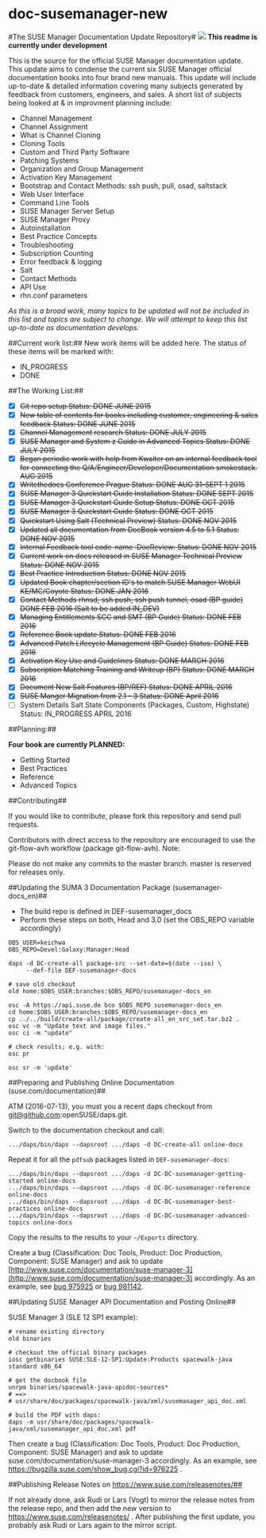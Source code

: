 # doc-susemanager-new

#The SUSE Manager Documentation Update Repository#
![](http://i560.photobucket.com/albums/ss45/joecayouette/docuimage_2.png)
**This readme is currently under development**

This is the source for the official SUSE Manager documentation update.
This update aims to condense the current six SUSE Manager official documentation books into four brand new manuals. This update will include up-to-date & detailed information covering many subjects generated by feedback from customers, engineers, and sales. A short list of subjects being looked at & in improvment planning include:

* Channel Management
* Channel Assignment
* What is Channel Cloning 
* Cloning Tools
* Custom and Third Party Software
* Patching Systems
* Organization and Group Management
* Activation Key Management
* Bootstrap and Contact Methods: ssh push, pull, osad, saltstack
* Web User Interface
* Command Line Tools
* SUSE Manager Server Setup
* SUSE Manager Proxy
* Autoinstallation
* Best Practice Concepts
* Troubleshooting
* Subscription Counting
* Error feedback & logging
* Salt
* Contact Methods
* API Use
* rhn.conf parameters




*As this is a broad work, many topics to be updated will not be included in this list and topics are subject to change. We will attempt to keep this list up-to-date as documentation develops.*
 
##Current work list:##
New work items will be added here. The status of these items will be marked with:

* IN_PROGRESS
* DONE

##The Working List:##

- [x] ~~Git repo setup Status: DONE JUNE 2015~~
- [x] ~~New table of contents for books including customer, engineering & sales feedback Status: DONE JUNE 2015~~
- [x] ~~Channel Management research Status: DONE JULY 2015~~
- [x] ~~SUSE Manager and System z Guide in Advanced Topics Status: DONE JULY 2015~~
- [x] ~~Began periodic work with help from Kwalter on an internal feedback tool for connecting the                                     Q/A/Engineer/Developer/Documentation smokestack. AUG 2015~~
- [x] ~~Writethedocs Conference Prague Status: DONE AUG 31-SEPT 1 2015~~
- [x] ~~SUSE Manager 3 Quickstart Guide Installation Status: DONE SEPT 2015~~
- [x] ~~SUSE Manager 3 Quickstart Guide Setup Status: DONE OCT 2015~~
- [x] ~~SUSE Manager 3 Quickstart Guide Status: DONE OCT 2015~~
- [x] ~~Quickstart Using Salt (Technical Preview) Status: DONE NOV 2015~~
- [x] ~~Updated all documentation from DocBook version 4.5 to 5.1 Status: DONE NOV 2015~~
- [x] ~~Internal Feedback tool code-name :DocReview:  Status: DONE NOV 2015~~
- [x] ~~Current work on docs released in SUSE Manager Technical Preview Status: DONE NOV 2015~~
- [x] ~~Best Practice Introduction Status: DONE NOV 2015~~
- [x] ~~Updated Book chapter/section ID's to match SUSE Manager WebUI KE/MC/Coyote Status: DONE JAN 2016~~
- [x] ~~Contact Methods rhnsd, ssh push, ssh push tunnel, osad (BP guide) DONE FEB 2016
      (Salt to be added IN_DEV)~~
- [x] ~~Managing Entitlements SCC and SMT (BP Guide) Status: DONE FEB 2016~~
- [x] ~~Reference Book update Status: DONE FEB 2016~~
- [x] ~~Advanced Patch Lifecycle Management (BP Guide) Status: DONE FEB 2016~~
- [x] ~~Activation Key Use and Guidelines Status: DONE MARCH 2016~~
- [x] ~~Subscription Matching Training and Writeup (BP) Status: DONE MARCH 2016~~
- [x] ~~Document New Salt Features (BP/REF) Status: DONE APRIL 2016~~
- [x] ~~SUSE Manger Migration from 2.1 - 3 Status: DONE April 2016~~
- [ ] System Details Salt State Components (Packages, Custom, Highstate) Status: IN_PROGRESS APRIL 2016

##Planning:##

**Four book are currently PLANNED:**
* Getting Started
* Best Practices
* Reference
* Advanced Topics




##Contributing##

If you would like to contribute, please fork this repository and send pull requests.

Contributors with direct access to the repository are encouraged to use the git-flow-avh workflow (package git-flow-avh).
Note:
	
Please do not make any commits to the master branch. master is reserved for releases only. 


##Updating the SUMA 3 Documentation Package (susemanager-docs_en)##

* The build repo is defined in DEF-susemanager_docs
* Perform these steps on both, Head and 3.0 (set the OBS_REPO variable accordingly)


```
OBS_USER=keichwa
OBS_REPO=Devel:Galaxy:Manager:Head

daps -d DC-create-all package-src --set-date=$(date --iso) \
     --def-file DEF-susemanager-docs

# save old checkout
old home:$OBS_USER:branches:$OBS_REPO/susemanager-docs_en

osc -A https://api.suse.de bco $OBS_REPO susemanager-docs_en
cd home:$OBS_USER:branches:$OBS_REPO/susemanager-docs_en
cp ../../build/create-all/package/create-all_en_src_set.tar.bz2 .
osc vc -m "Update text and image files."
osc ci -m "update"

# check results; e.g. with:
osc pr

osc sr -m 'update'

```



##Preparing and Publishing Online Documentation (suse.com/documentation)##

ATM (2016-07-13), you must you a recent daps checkout from
git@github.com:openSUSE/daps.git.

Switch to the documentation checkout and call:

```
.../daps/bin/daps --dapsroot .../daps -d DC-create-all online-docs
```

Repeat it for all the `pdfsub` packages listed in `DEF-susemanager-docs`:

```
.../daps/bin/daps --dapsroot .../daps -d DC-DC-susemanager-getting-started online-docs
.../daps/bin/daps --dapsroot .../daps -d DC-DC-susemanager-reference online-docs
.../daps/bin/daps --dapsroot .../daps -d DC-DC-susemanager-best-practices online-docs
.../daps/bin/daps --dapsroot .../daps -d DC-DC-susemanager-advanced-topics online-docs
```

Copy the results to the results to your `~/Exports` directory.

Create a bug (Classification: Doc Tools, Product: Doc Production,
Component: SUSE Manager) and ask to update
[http://www.suse.com/documentation/suse-manager-3](http://www.suse.com/documentation/suse-manager-3)
accordingly.  As an example, see [bug
975925](https://bugzilla.suse.com/show_bug.cgi?id=975925) or [bug
981142](https://bugzilla.suse.com/show_bug.cgi?id=981142).


##Updating SUSE Manager API Documentation and Posting Online##

SUSE Manager 3 (SLE 12 SP1 example):

```
# rename existing directory
old binaries

# checkout the official binary packages
iosc getbinaries SUSE:SLE-12-SP1:Update:Products spacewalk-java standard x86_64

# get the docbook file
unrpm binaries/spacewalk-java-apidoc-sources*
# ==>
# usr/share/doc/packages/spacewalk-java/xml/susemanager_api_doc.xml

# build the PDF with daps:
daps -m usr/share/doc/packages/spacewalk-java/xml/susemanager_api_doc.xml pdf
```

Then create a bug (Classification: Doc Tools, Product: Doc Production,
Component: SUSE Manager) and ask to update
suse.com/documentation/suse-manager-3 accordingly.  As an example, see
https://bugzilla.suse.com/show_bug.cgi?id=976225 .

##Publishing Release Notes on https://www.suse.com/releasenotes/##

If not already done, ask Rudi or Lars (Vogt) to mirror the release notes
from the release repo, and then add the new version to
https://www.suse.com/releasenotes/ .  After publishing the first update,
you probably ask Rudi or Lars again to the mirror script.
